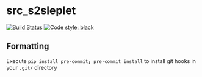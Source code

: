 # src_s2sleplet

[![Build Status](https://travis-ci.com/astro-informatics/src_s2sleplet.svg?token=UqqrppU2bds4bePSjLza&branch=master)](https://travis-ci.com/astro-informatics/src_s2sleplet)
[![Code style: black](https://img.shields.io/badge/code%20style-black-000000.svg)](https://github.com/ambv/black)

## Formatting

Execute `pip install pre-commit; pre-commit install` to install git hooks in your `.git/` directory
